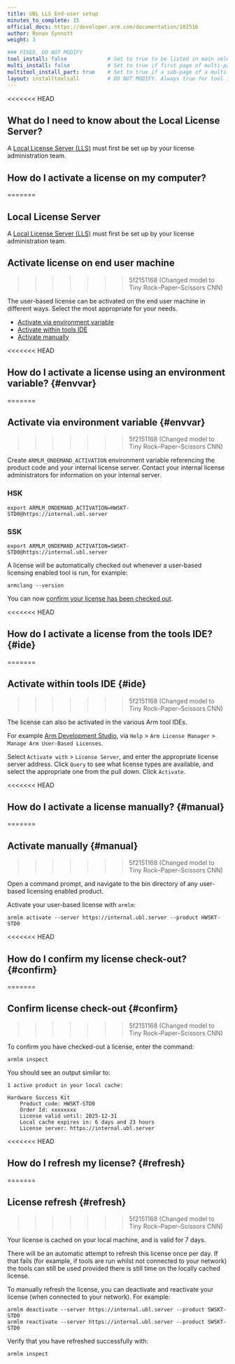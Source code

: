 ```yaml
---
title: UBL LLS End-user setup
minutes_to_complete: 15
official_docs: https://developer.arm.com/documentation/102516
author: Ronan Synnott
weight: 3

### FIXED, DO NOT MODIFY
tool_install: false             # Set to true to be listed in main selection page, else false
multi_install: false            # Set to true if first page of multi-page article, else false
multitool_install_part: true    # Set to true if a sub-page of a multi-page article, else false
layout: installtoolsall         # DO NOT MODIFY. Always true for tool install articles
---
```

<<<<<<< HEAD
## What do I need to know about the Local License Server?

A [Local License Server (LLS)](/install-guides/license/ubl_license_admin/) must first be set up by your license administration team.

## How do I activate a license on my computer?
=======
## Local License Server

A [Local License Server (LLS)](/install-guides/license/ubl_license_admin/) must first be set up by your license administration team.

## Activate license on end user machine
>>>>>>> 5f2151168 (Changed model to Tiny Rock–Paper–Scissors CNN)

The user-based license can be activated on the end user machine in different ways. Select the most appropriate for your needs.

* [Activate via environment variable](#envvar)
* [Activate within tools IDE](#ide)
* [Activate manually](#manual)

<<<<<<< HEAD
## How do I activate a license using an environment variable? {#envvar}
=======
## Activate via environment variable {#envvar}
>>>>>>> 5f2151168 (Changed model to Tiny Rock–Paper–Scissors CNN)

Create `ARMLM_ONDEMAND_ACTIVATION` environment variable referencing the product code and your internal license server. Contact your internal license administrators for information on your internal server.

### HSK
```console
export ARMLM_ONDEMAND_ACTIVATION=HWSKT-STD0@https://internal.ubl.server
```
### SSK
```console
export ARMLM_ONDEMAND_ACTIVATION=SWSKT-STD0@https://internal.ubl.server
```

A license will be automatically checked out whenever a user-based licensing enabled tool is run, for example:
```command
armclang --version
```
You can now [confirm your license has been checked out](#confirm).

<<<<<<< HEAD
## How do I activate a license from the tools IDE? {#ide}
=======
## Activate within tools IDE {#ide}
>>>>>>> 5f2151168 (Changed model to Tiny Rock–Paper–Scissors CNN)

The license can also be activated in the various Arm tool IDEs.

For example [Arm Development Studio](https://developer.arm.com/Tools%20and%20Software/Arm%20Development%20Studio), via `Help` > `Arm License Manager` > `Manage Arm User-Based Licenses`.

Select `Activate with` > `License Server`, and enter the appropriate license server address. Click `Query` to see what license types are available, and select the appropriate one from the pull down. Click `Activate`.

<<<<<<< HEAD
## How do I activate a license manually? {#manual}
=======
## Activate manually {#manual}
>>>>>>> 5f2151168 (Changed model to Tiny Rock–Paper–Scissors CNN)

Open a command prompt, and navigate to the bin directory of any user-based licensing enabled product.

Activate your user-based license with `armlm`:
```console
armlm activate --server https://internal.ubl.server --product HWSKT-STD0
```

<<<<<<< HEAD
## How do I confirm my license check-out? {#confirm}
=======
## Confirm license check-out {#confirm}
>>>>>>> 5f2151168 (Changed model to Tiny Rock–Paper–Scissors CNN)

To confirm you have checked-out a license, enter the command:
```console
armlm inspect
```

You should see an output similar to:
```output
1 active product in your local cache:

Hardware Success Kit
    Product code: HWSKT-STD0
    Order Id: xxxxxxxx
    License valid until: 2025-12-31
    Local cache expires in: 6 days and 23 hours
    License server: https://internal.ubl.server
```

<<<<<<< HEAD
## How do I refresh my license? {#refresh}
=======
## License refresh {#refresh}
>>>>>>> 5f2151168 (Changed model to Tiny Rock–Paper–Scissors CNN)

Your license is cached on your local machine, and is valid for 7 days.

There will be an automatic attempt to refresh this license once per day. If that fails (for example, if tools are run whilst not connected to your network) the tools can still be used provided there is still time on the locally cached license.

To manually refresh the license, you can deactivate and reactivate your license (when connected to your network). For example:
```command
armlm deactivate --server https://internal.ubl.server --product SWSKT-STD0
armlm reactivate --server https://internal.ubl.server --product SWSKT-STD0
```

Verify that you have refreshed successfully with:
```command
armlm inspect
```
